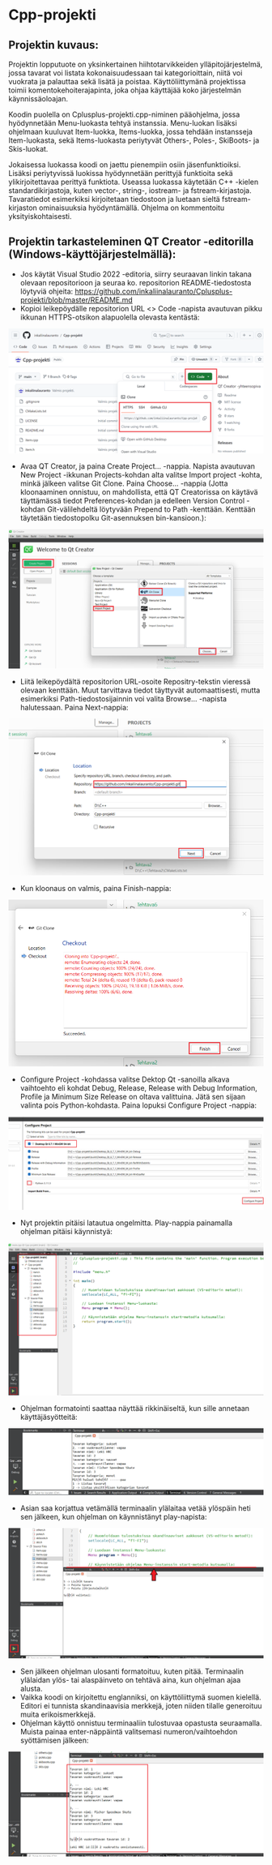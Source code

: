 # Cpp-projekti

## Projektin kuvaus:
Projektin lopputuote on yksinkertainen hiihtotarvikkeiden ylläpitojärjestelmä, jossa tavarat voi listata kokonaisuudessaan tai kategorioittain, niitä voi vuokrata ja palauttaa sekä lisätä ja poistaa. Käyttöliittymänä projektissa toimii komentokehoiterajapinta, joka ohjaa käyttäjää koko järjestelmän käynnissäoloajan.

Koodin puolella on Cplusplus-projekti.cpp-niminen pääohjelma, jossa hyödynnetään Menu-luokasta tehtyä instanssia. Menu-luokan lisäksi ohjelmaan kuuluvat Item-luokka, Items-luokka, jossa tehdään instansseja Item-luokasta, sekä Items-luokasta periytyvät Others-, Poles-, SkiBoots- ja Skis-luokat.

Jokaisessa luokassa koodi on jaettu pienempiin osiin jäsenfunktioiksi. Lisäksi periytyvissä luokissa hyödynnetään perittyjä funktioita sekä ylikirjoitettavaa perittyä funktiota. Useassa luokassa käytetään C++ -kielen standardikirjastoja, kuten vector-, string-, iostream- ja fstream-kirjastoja. Tavaratiedot esimerkiksi kirjoitetaan tiedostoon ja luetaan sieltä fstream-kirjaston ominaisuuksia hyödyntämällä. Ohjelma on kommentoitu yksityiskohtaisesti.

## Projektin tarkasteleminen QT Creator -editorilla (Windows-käyttöjärjestelmällä):
- Jos käytät Visual Studio 2022 -editoria, siirry seuraavan linkin takana olevaan repositorioon ja seuraa ko. repositorion README-tiedostosta löytyviä ohjeita: https://github.com/inkaliinalauranto/Cplusplus-projekti/blob/master/README.md
- Kopioi leikepöydälle repositorion URL <> Code -napista avautuvan pikku ikkunan HTTPS-otsikon alapuolella olevasta kentästä:

![alt text](ohjekuva-1.png)

- Avaa QT Creator, ja paina Create Project... -nappia. Napista avautuvan New Project -ikkunan Projects-kohdan alta valitse Import project -kohta, minkä jälkeen valitse Git Clone. Paina Choose... -nappia (Jotta kloonaaminen onnistuu, on mahdollista, että QT Creatorissa on käytävä täyttämässä tiedot Preferences-kohdan ja edelleen Version Control -kohdan Git-välilehdeltä löytyvään Prepend to Path -kenttään. Kenttään täytetään tiedostopolku Git-asennuksen bin-kansioon.):

![alt text](ohjekuva-2.png)

- Liitä leikepöydältä repositorion URL-osoite Repositry-tekstin vieressä olevaan kenttään. Muut tarvittava tiedot täyttyvät automaattisesti, mutta esimerkiksi Path-tiedostosijainnin voi valita Browse... -napista halutessaan. Paina Next-nappia:

![alt text](ohjekuva-3.png)

- Kun kloonaus on valmis, paina Finish-nappia:

![alt text](ohjekuva-4.png)

- Configure Project -kohdassa valitse Dektop Qt -sanoilla alkava vaihtoehto eli kohdat Debug, Release, Release with Debug Information, Profile ja Minimum Size Release on oltava valittuina. Jätä sen sijaan valinta pois Python-kohdasta. Paina lopuksi Configure Project -nappia:

![alt text](ohjekuva-5.png)

- Nyt projektin pitäisi latautua ongelmitta. Play-nappia painamalla ohjelman pitäisi käynnistyä:

![alt text](ohjekuva-6.png)

- Ohjelman formatointi saattaa näyttää rikkinäiseltä, kun sille annetaan käyttäjäsyötteitä:

![alt text](ohjekuva-7.png)

- Asian saa korjattua vetämällä terminaalin ylälaitaa vetää ylöspäin heti sen jälkeen, kun ohjelman on käynnistänyt play-napista:

![alt text](ohjekuva-8.png)

- Sen jälkeen ohjelman ulosanti formatoituu, kuten pitää. Terminaalin ylälaidan ylös- tai alaspäinveto on tehtävä aina, kun ohjelman ajaa alusta. 
- Vaikka koodi on kirjoitettu englanniksi, on käyttöliittymä suomen kielellä. Editori ei tunnista skandinaavisia merkkejä, joten niiden tilalle generoituu muita erikoismerkkejä.
- Ohjelman käyttö onnistuu terminaaliin tulostuvaa opastusta seuraamalla. Muista painaa enter-näppäintä valitsemasi numeron/vaihtoehdon syöttämisen jälkeen:

![alt text](ohjekuva-9.png)
